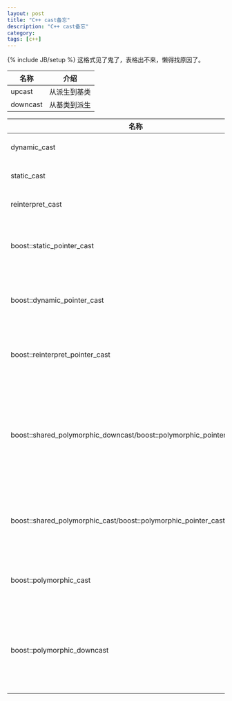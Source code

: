 ```yaml
---
layout: post
title: "C++ cast备忘"
description: "C++ cast备忘"
category: 
tags: [c++]
---
```


{% include JB/setup %}
这格式见了鬼了，表格出不来，懒得找原因了。

|名称|介绍|
|---|---|
|upcast|从派生到基类|
|downcast|从基类到派生|


|名称|介绍|
|---|---|
|dynamic_cast|upcast and downcast with target type check|
|static_cast|upcast and downcast without target type check|
|reinterpret_cast|all kinds cast without target type check|
|boost::static_pointer_cast|作用范围同static_cast，用于智能指针的类型转换，同时处理引用计数|
|boost::dynamic_pointer_cast|作用范围同dynamic_cast，用于智能指针的类型转换，同时处理引用计数|
|boost::reinterpret_pointer_cast|作用范围同reinterpret_cast，用于智能指针的类型转换，同时处理引用计数|
|boost::shared_polymorphic_downcast/boost::polymorphic_pointer_downcast|作用范围同static_cast，在定义NDEBUG时，使用dynamic做运行时检测，未定义NDEBUG时，同static_cast，用于智能指针的类型转换，同时处理引用计数|
|boost::shared_polymorphic_cast/boost::polymorphic_pointer_cast:|作用范围同dynamic_cast，类型转换失败时抛出异常，用于智能指针的类型转换，同时处理引用计数|
|boost::polymorphic_cast|作用范围同dynamic_cast，类型转换失败时抛出异常，用于非智能指针的类型转换|
|boost::polymorphic_downcast|作用范围同static_cast，未定义NDEBUG时，同static_cast，用于智能指针的类型转换，同时处理引用计数，用于非智能指针的类型转换|
